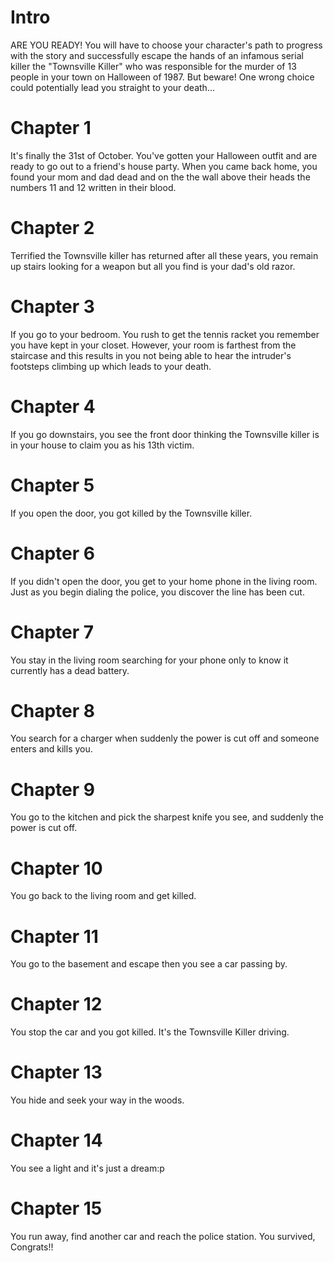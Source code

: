 # Intro
ARE YOU READY! You will have to choose your character's path to progress with the story and successfully escape the hands of an infamous serial killer the "Townsville Killer" who was responsible for the murder of 13 people in your town on Halloween of 1987. But beware! One wrong choice could potentially lead you straight to your death...

# Chapter 1
It's finally the 31st of October. You've gotten your Halloween outfit and are ready to go out to a friend's house party. When you came back home, you found your mom and dad dead and on the the wall above their heads the numbers 11 and 12 written in their blood. 

# Chapter 2
Terrified the Townsville killer has returned after all these years, you remain up stairs looking for a weapon but all you find is your dad's old razor.

# Chapter 3
If you go to your bedroom. You rush to get the tennis racket you remember you have kept in your closet. However, your room is farthest from the staircase and this results in you not being able to hear the intruder's footsteps climbing up which leads to your death.

# Chapter 4
If you go downstairs, you see the front door thinking the Townsville killer is in your house to claim you as his 13th victim.

# Chapter 5
If you open the door, you got killed by the Townsville killer.

# Chapter 6
If you didn't open the door, you get to your home phone in the living room. Just as you begin dialing the police, you discover the line has been cut.

# Chapter 7
You stay in the living room searching for your phone only to know it currently has a dead battery.

# Chapter 8
You search for a charger when suddenly the power is cut off and someone enters and kills you.

# Chapter 9
You go to the kitchen and pick the sharpest knife you see, and suddenly the power is cut off.

# Chapter 10
You go back to the living room and get killed.

# Chapter 11
You go to the basement and escape then you see a car passing by.

# Chapter 12
You stop the car and you got killed. It's the Townsville Killer driving.

# Chapter 13
You hide and seek your way in the woods.

# Chapter 14
You see a light and it's just a dream:p

# Chapter 15
You run away, find another car and reach the police station. You survived, Congrats!!